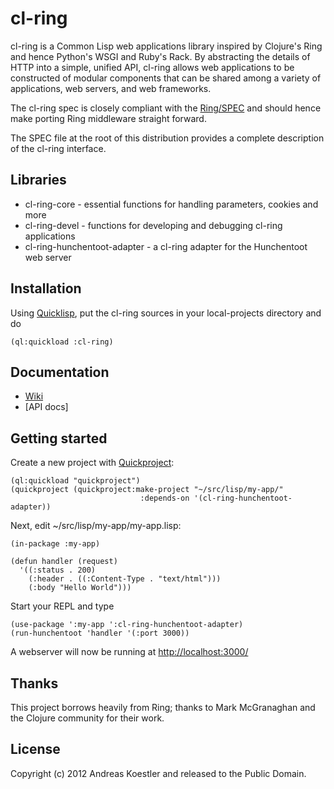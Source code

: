 # cl-ring

cl-ring is a Common Lisp web applications library inspired by Clojure's Ring and hence Python's WSGI and Ruby's Rack. By abstracting the details of HTTP into a simple, unified API, cl-ring allows web applications to be constructed of modular components that can be shared among a variety of applications, web servers, and web frameworks.

The cl-ring spec is closely compliant with the [Ring/SPEC][1] and should hence make porting Ring middleware straight forward.

The SPEC file at the root of this distribution provides a complete description of the cl-ring interface.

[1]: https://github.com/ring-clojure/ring/blob/master/SPEC

## Libraries

* cl-ring-core - essential functions for handling parameters, cookies and more
* cl-ring-devel - functions for developing and debugging cl-ring applications
* cl-ring-hunchentoot-adapter - a cl-ring adapter for the Hunchentoot web server 

## Installation

Using [Quicklisp](https://www.quicklisp.org/), put the cl-ring sources in your local-projects directory and do
```common-lisp
(ql:quickload :cl-ring)
```

## Documentation

* [Wiki](https://github.com/AndreasKostler/cl-ring/wiki)
* [API docs]

## Getting started

Create a new project with [Quickproject](https://github.com/xach/quickproject):

```common-lisp
(ql:quickload "quickproject")
(quickproject (quickproject:make-project "~/src/lisp/my-app/"
                             :depends-on '(cl-ring-hunchentoot-adapter))
```

Next, edit ~/src/lisp/my-app/my-app.lisp:

```common-lisp
(in-package :my-app)

(defun handler (request)
  '((:status . 200)
    (:header . ((:Content-Type . "text/html")))
    (:body "Hello World")))
```

Start your REPL and type

```common-lisp
(use-package ':my-app ':cl-ring-hunchentoot-adapter)
(run-hunchentoot 'handler '(:port 3000))
```

A webserver will now be running at <http://localhost:3000/>

## Thanks

This project borrows heavily from Ring;
thanks to Mark McGranaghan and the Clojure community for their work.

## License

Copyright (c) 2012 Andreas Koestler and released to the Public Domain.
